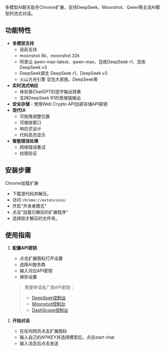 多模型AI聊天助手Chrome扩展，支持DeepSeek、Moonshot、Qwen等主流AI模型的流式对话。

## 功能特性

- **多模型支持** 
  - 目前支持
   - moonshot 8k、moonshot 32k
   - 阿里云 qwen-max-latest、qwen-max、百炼DeepSeek r1、百炼DeepSeek v3
   - DeepSeek源生 DeepSeek r1、DeepSeek v3
   - 火山方舟引擎 豆包大家族、DeepSeek等
- **实时流式响应**
  - 体验类ChatGPT的逐字输出效果
  - 支持DeepSeek R1的思维链输出
- **安全存储** - 使用Web Crypto API加密存储API密钥
- **现代UI** 
  - 可拖拽调整位置
  - 可缩放窗口
  - 响应式设计
  - 代码高亮显示
- **智能错误处理**
  - 网络错误重试
  - 权限验证

## 安装步骤
Chrome加载扩展
   - 下载源代码并解压。
   - 访问 `chrome://extensions/`
   - 开启"开发者模式" 
   - 点击"加载已解压的扩展程序"
   - 选择刚才解压的文件夹。
## 使用指南

1. **配置API密钥**
   - 点击扩展图标打开设置
   - 选择AI服务商
   - 输入对应API密钥
   - 保存设置

   > 需要申请各厂商API密钥：
   > - [DeepSeek控制台](https://platform.deepseek.com/)
   > - [Moonshot控制台](https://platform.moonshot.cn/)
   > - [DashScope控制台](https://dashscope.aliyuncs.com/)

2. **开始对话**
   - 在任何网页点击扩展图标
   - 输入自己的APIKEY并选择模型后，点击start chat
   - 输入消息后点击发送
